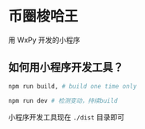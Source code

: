 # 币圈梭哈王

用 WxPy 开发的小程序

## 如何用小程序开发工具？

```bash
npm run build, # build one time only

npm run dev # 检测变动，持续build
```


小程序开发工具现在 `./dist` 目录即可